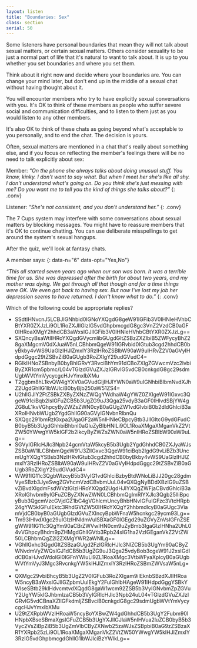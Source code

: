 ```yaml
---
layout: listen
title: "Boundaries: Sex"
class: section
serial: 50
---
```

Some listeners have personal boundaries that mean they will not talk about sexual matters, or certain sexual matters. Others consider sexuality to be just a normal part of life that it's natural to want to talk about. It is up to you whether you set boundaries and where you set them.

Think about it right now and decide where your boundaries are. You can change your mind later, but don't end up in the middle of a sexual chat without having thought about it.

You will encounter members who try to have explicitly sexual conversations with you. It's OK to think of these members as people who suffer severe social and communication difficulties, and to listen to them just as you would listen to any other members.

It's also OK to think of these chats as going beyond what's acceptable to you personally, and to end the chat. The decision is yours.

Often, sexual matters are mentioned in a chat that's really about something else, and if you focus on reflecting the member's feelings there will be no need to talk explicitly about sex:

Member: *“On the phone she always talks about doing unusual stuff. You know, kinky. I don't want to say what. But when I meet her she's like all shy. I don't understand what's going on. Do you think she's just messing with me? Do you want me to tell you the kind of things she talks about?”*
{: .conv}

Listener: *“She's not consistent, and you don't understand her.”*
{: .conv}

The 7 Cups system may interfere with some conversations about sexual matters by blocking messages. You might have to reassure members that it's OK to continue chatting. You can use deliberate misspellings to get around the system's sexual hangups.

After the quiz, we'll look at fantasy chats.

A member says:
{: data-n="6" data-opt="Yes,No"}

*“This all started seven years ago when our son was born. It was a terrible time for us. She was depressed after the birth for about two years, and my mother was dying. We got through all that though and for a time things were OK. We even got back to having sex. But now I've lost my job her depression seems to have returned. I don't know what to do.”*
{: .conv}

Which of the following could be appropriate replies?

- SSdtIHNvcnJ5LCBJIGNhbid0IGNoYXQgdG8geW91IGFib3V0IHNleHVhbCBtYXR0ZXJzLi9OL1RoZXJlIGlzIG5vdGhpbmcgdG8gc3VnZ2VzdCB0aGF0IHRoaXMgY2hhdCB3aWxsIGJlIGFib3V0IHNleHVhbCBtYXR0ZXJzLg==
- SXQncyBsaWtlIHRoYXQgdGVycmlibGUgdGltZSBzZXZlbiB5ZWFycyBhZ28gaXMgcmV0dXJuaW5nLCBhbmQgeW91IGRvbid0IGtub3cgd2hhdCB0byBkby4vWS9UaGlzIHJlZmxlY3RzIHRoZSBlbW90aW9uIHRvZ2V0aGVyIHdpdGggc29tZSBvZiB0aGUgb3RoZXIgY29udGVudC4=
- RGlkIHNoZSBnbyB0byBhIGRvY3RvciBhYm91dCBoZXIgZGVwcmVzc2lvbiByZXR1cm5pbmc/L04vTGlzdGVuZXJzIGRvIG5vdCB0cnkgdG8gc29sdmUgbWVtYmVycycgcHJvYmxlbXMu
- T2ggbm8hL1kvQW4gYXV0aGVudGljIHJlYWN0aW9uIGNhbiBlbmNvdXJhZ2UgdGhlIG1lbWJlciB0byBjb250aW51ZS4=
- U2hlIGJlY2FtZSBkZXByZXNzZWQgYWdhaW4gYWZ0ZXIgeW91IGxvc3QgeW91ciBqb2IsIGFuZCB5b3UgZG9uJ3Qga25vdyB3aGF0IHlvdSBjYW4gZG8uL1kvVGhpcyByZWZsZWN0cyB0aGUgZW1vdGlvbiB0b2dldGhlciB3aXRoIHNvbWUgb2YgdGhlIG90aGVyIGNvbnRlbnQu
- SXQgc291bmRzIGxpa2UgaGF2aW5nIHNleCBpcyBtb3JlIGltcG9ydGFudCB0byB5b3UgdGhhbiBhbnl0aGluZyBlbHNlLi9OL1RoaXMgaXMganVkZ2VtZW50YWwgYW5kIGF2b2lkcyByZWZsZWN0aW5nIHRoZSBlbW90aW9uLg==
- SGVyIGRlcHJlc3Npb24gcmVtaW5kcyB5b3Ugb2YgdGhhdCB0ZXJyaWJsZSB0aW1lLCBhbmQgeW91J3ZlIGxvc3QgeW91ciBqb2IgdG9vLiBZb3UncmUgYXQgYSBsb3NzIHRvIGtub3cgd2hhdCB0byBkby4vWS9UaGlzIHJlZmxlY3RzIHRoZSBlbW90aW9uIHRvZ2V0aGVyIHdpdGggc29tZSBvZiB0aGUgb3RoZXIgY29udGVudC4=
- WW91IG11c3QgbWlzcyB5b3VyIG1vdGhlciBzbyBtdWNoLiBJJ20gc28gdmVyeSBzb3JyeSwgZGVhcmVzdCBvbmUuL04vQXQgNyBDdXBzIG9uZSBvZiBvdXIgdmFsdWVzIGlzIHRoYXQgd2UgdHJlYXQgZWFjaCBvdGhlciB3aXRoIGhvbm9yIGFuZCByZXNwZWN0LCBhbmQgImRlYXJlc3Qgb25lIiBpcyBub3QgcmVzcGVjdGZ1bC4gVGhlcmUncyBhbHNvIGFuIGFzc3VtcHRpb24gYW5kIGFuIEktc3RhdGVtZW50IHRoYXQgY2hhbmdlcyB0aGUgc3ViamVjdCB0byB0aGUgbGlzdGVuZXIncyBpbWFnaW5hcnkgc29ycm93Lg==
- Tm93IHlvdXIgc29uIGlzIHNldmVuISBXaGF0IGEgd29uZGVyZnVsIGFnZSEgWW91IG11c3QgYm90aCBrZWVwIHN0cm9uZyBmb3IgaGlzIHNha2UhL04vVGhpcyBhdm9pZHMgdGhlIGVtb3Rpb24sIG1ha2VzIGEganVkZ2VtZW50LCBhbmQgZ2l2ZXMgYWR2aWNlLg==
- VGhlIGxhc3QgdGltZSBzaGUgd2FzIGRlcHJlc3NlZCB5b3UgYm90aCByZWNvdmVyZWQsIGJ1dCB5b3UgZG9uJ3Qga25vdyBob3cgeW91J2xsIGdldCB0aHJvdWdoIGl0IGFnYWluLi9ZL1RoaXMgc3VtbWFyaXplcyB0aGUgbWVtYmVyJ3Mgc3RvcnkgYW5kIHJlZmxlY3RzIHRoZSBmZWVsaW5nLg==
- QXMgc29vbiBhcyB5b3UgZ2V0IGFub3RoZXIgam9iIEknbSBzdXJlIHRoaW5ncyB3aWxsIGJlIGZpbmUuIEkgY2FuIGhlbHAgeW91IHdpdGggYSBkYWlseSBtb29kIHdvcmtvdXQgdG8gaW1wcm92ZSB5b3VyIGNvbmZpZGVuY2UgYW5kIGJhbmlzaCB5b3VyIGRlcHJlc3Npb24uL04vTGlzdGVuZXJzIGRvIG5vdCBnaXZlIGFkdmljZSBvciB0cnkgdG8gc29sdmUgbWVtYmVycycgcHJvYmxlbXMu
- U29tZXRpbWVzIHRoaW5ncyBoYXBwZW4gdGhhdCB5b3UgY2Fubm90IHNpbXBseSBmaXgsIGFuZCB5b3UgYXJlIGJlaW5nIHVua2luZCB0byB5b3Vyc2VsZiBpZiB5b3UgZmVlbCByZXNwb25zaWJsZSBpbiB0aG9zZSBzaXR1YXRpb25zLi9OL1RoaXMgaXMganVkZ2VtZW50YWwgYW5kIHJlZmxlY3RzIG5vdGhpbmcgdGhlIG1lbWJlciBzYWlkLg==
